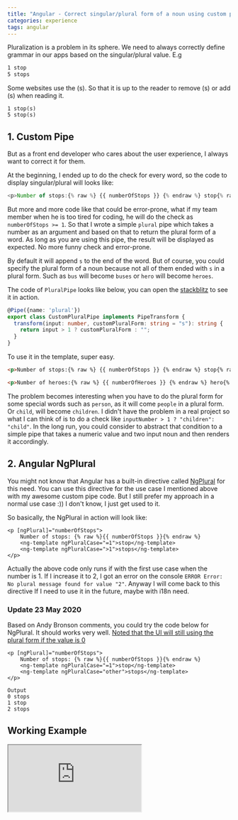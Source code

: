 ```yaml
---
title: "Angular - Correct singular/plural form of a noun using custom pipe or NgPlural"
categories: experience
tags: angular
---
```


Pluralization is a problem in its sphere. We need to always correctly define grammar in our apps based on the singular/plural value. E.g

```html
1 stop
5 stops
```

Some websites use the (s). So that it is up to the reader to remove (s) or add (s) when reading it.

```
1 stop(s)
5 stop(s)
```

## 1. Custom Pipe

But as a front end developer who cares about the user experience, I always want to correct it for them.

At the beginning, I ended up to do the check for every word, so the code to display singular/plural will looks like:

```typescript
<p>Number of stops:{% raw %} {{ numberOfStops }} {% endraw %} stop{% raw %} {{ numberOfStops > 1 ? "s" : ""}} {% endraw %}</p>
```

But more and more code like that could be error-prone, what if my team member when he is too tired for coding, he will do the check as `numberOfStops >= 1`. So that I wrote a simple `plural` pipe which takes a number as an argument and based on that to return the plural form of a word. As long as you are using this pipe, the result will be displayed as expected. No more funny check and error-prone. 

By default it will append `s` to the end of the word. But of course, you could specify the plural form of a noun because not all of them ended with `s` in a plural form. Such as `bus` will become `buses` or `hero` will become `heroes`.

The code of `PluralPipe` looks like below, you can open the [stackblitz][0] to see it in action.

```typescript
@Pipe({name: 'plural'})
export class CustomPluralPipe implements PipeTransform {
  transform(input: number, customPluralForm: string = "s"): string {
    return input > 1 ? customPluralForm : "";
  }
}
```

To use it in the template, super easy.

```html
<p>Number of stops:{% raw %} {{ numberOfStops }} {% endraw %} stop{% raw %} {{ numberOfStops | plural}} {% endraw %}</p>

<p>Number of heroes:{% raw %} {{ numberOfHeroes }} {% endraw %} hero{% raw %} {{ numberOfHeroes | plural:"es" }} {% endraw %}</p>
```

The problem becomes interesting when you have to do the plural form for some special words such as `person`, as it will come `people` in a plural form. Or `child`, will become `children`. I didn't have the problem in a real project so what I can think of is to do a check like `inputNumber > 1 ? "children": "child"`. In the long run, you could consider to abstract that condition to a simple pipe that takes a numeric value and two input noun and then renders it accordingly.

## 2. Angular NgPlural

You might not know that Angular has a built-in directive called [NgPlural](https://angular.io/api/common/NgPlural) for this need. You can use this directive for the use case I mentioned above with my awesome custom pipe code. But I still prefer my approach in a normal use case :)) I don't know, I just get used to it.

So basically, the NgPlural in action will look like:

```
<p [ngPlural]="numberOfStops">
    Number of stops: {% raw %}{{ numberOfStops }}{% endraw %}
    <ng-template ngPluralCase="=1">stop</ng-template>
    <ng-template ngPluralCase=">1">stops</ng-template>
</p>
```

Actually the above code only runs if with the first use case when the number is 1. If I increase it to 2, I got an error on the console `ERROR Error: No plural message found for value "2"`. Anyway I will come back to this directive If I need to use it in the future, maybe with i18n need.

### Update 23 May 2020

Based on Andy Bronson comments, you could try the code below for NgPlural. It should works very well. <u>Noted that the UI will still using the plural form if the value is 0</u>

```
<p [ngPlural]="numberOfStops">
    Number of stops: {% raw %}{{ numberOfStops }}{% endraw %}
    <ng-template ngPluralCase="=1">stop</ng-template>
    <ng-template ngPluralCase="other">stops</ng-template>
</p>

Output
0 stops
1 stop
2 stops
```

## Working Example

<iframe class="iframe-full-w" src="https://stackblitz.com/edit/angular-singular-plural-form?embed=1&file=src/app/plural.pipe.ts"></iframe>

[0]: https://stackblitz.com/edit/angular-singular-plural-form?embed=1&file=src/app/plural.pipe.ts